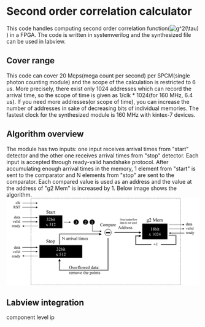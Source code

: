 
# Second order correlation calculator

This code handles computing second order correlation function(<img src="https://latex.codecogs.com/gif.latex?g^2(\tau)" title="g^2(\tau)" /></a>) in a FPGA.
The code is written in systemverilog and the synthesized file can be used in labview.

## Cover range

This code can cover 20 Mcps(mega count per second) per SPCM(single photon counting module) and the scope of the calculation is restricted to 6 us.
More precisely, there exist only 1024 addresses which can record the arrival time, so the scope of time is given as 1/clk * 1024(for 160 MHz, 6.4 us).
If you need more addresses(or scope of time), you can increase the number of addresses in sake of decreasing bits of individual memories.
The fastest clock for the synthesized module is 160 MHz with kintex-7 devices.

## Algorithm overview

The module has two inputs: one input receives arrival times from "start" detector and the other one receives arrival times from "stop" detector.
Each input is accepted through ready-valid handshake protocol.
After accumulating enough arrival times in the memory, 1 element from "start" is sent to the comparator and N elements from "stop" are sent to the comparator.
Each compared value is used as an address and the value at the address of "g2 Mem" is increased by 1.
Below image shows the algorithm.
<img src="https://github.com/sheepvs5/g2_calculator/blob/master/img/algorithm.PNG"/></a>

## Labview integration

component level ip
